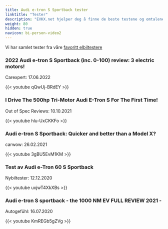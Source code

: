 ```yaml
---
title: Audi e-tron S Sportback tester
linktitle: "Tester"
description: "EVKX.net hjelper deg å finne de beste testene og omtalene av denne modellen. "
weight: 80
hidden: true
navicon: bi-person-video2
---
```

Vi har samlet tester fra våre [favoritt elbiltestere](../../../../../guides/evreviewers/)

<div class="container text-center shadow p-2 pe-4 mb-5 bg-body-tertiary rounded border">
<h3>2022 Audi e-tron S Sportback (inc. 0-100) review: 3 electric motors!</h3>
<p>Carexpert: 17.06.2022</p>

{{< youtube qQwUj-BRdEY >}}

</div>
<div class="container text-center shadow p-2 pe-4 mb-5 bg-body-tertiary rounded border">
<h3>I Drive The 500hp Tri-Motor Audi E-Tron S For The First Time!</h3>
<p>Out of Spec Reviews: 10.10.2021</p>

{{< youtube hlu-UxCKKFo >}}

</div>
<div class="container text-center shadow p-2 pe-4 mb-5 bg-body-tertiary rounded border">
<h3>Audi e-tron S Sportback: Quicker and better than a Model X?</h3>
<p>carwow: 26.02.2021</p>

{{< youtube 3gBU5EvM1KM >}}

</div>
<div class="container text-center shadow p-2 pe-4 mb-5 bg-body-tertiary rounded border">
<h3>Test av Audi e-Tron 60 S Sportback</h3>
<p>Nybiltester: 12.12.2020</p>

{{< youtube uxjwT4XkXBs >}}

</div>
<div class="container text-center shadow p-2 pe-4 mb-5 bg-body-tertiary rounded border">
<h3>Audi e-tron S sportback - the 1000 NM EV FULL REVIEW 2021 - </h3>
<p>Autogefühl: 16.07.2020</p>

{{< youtube KmREGb5gZVg >}}

</div>
